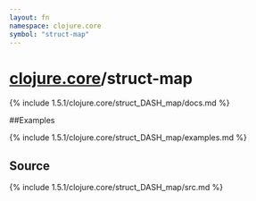 ```yaml
---
layout: fn
namespace: clojure.core
symbol: "struct-map"
---
```


# [clojure.core](../)/struct-map

{% include 1.5.1/clojure.core/struct_DASH_map/docs.md %}

##Examples

{% include 1.5.1/clojure.core/struct_DASH_map/examples.md %}
## Source
{% include 1.5.1/clojure.core/struct_DASH_map/src.md %}

